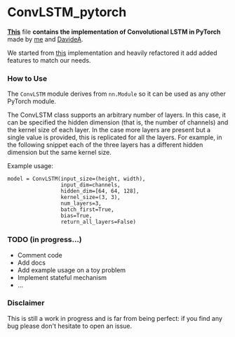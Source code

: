 # ConvLSTM_pytorch
**[This](https://github.com/ndrplz/ConvLSTM_pytorch/blob/master/convlstm.py)** file **contains the implementation of Convolutional LSTM in PyTorch** made by [me](https://github.com/ndrplz) and [DavideA](https://github.com/DavideA).

We started from [this](https://github.com/rogertrullo/pytorch_convlstm/blob/master/conv_lstm.py) implementation and heavily refactored it add added features to match our needs.

### How to Use
The `ConvLSTM` module derives from `nn.Module` so it can be used as any other PyTorch module.

The ConvLSTM class supports an arbitrary number of layers. In this case, it can be specified the hidden dimension (that is, the number of channels) and the kernel size of each layer. In the case more layers are present but a single value is provided, this is replicated for all the layers. For example, in the following snippet each of the three layers has a different hidden dimension but the same kernel size.

Example usage:
```
model = ConvLSTM(input_size=(height, width),
                 input_dim=channels,
                 hidden_dim=[64, 64, 128],
                 kernel_size=(3, 3),
                 num_layers=3,
                 batch_first=True,
                 bias=True,
                 return_all_layers=False)
```

### TODO (in progress...)
- Comment code
- Add docs
- Add example usage on a toy problem
- Implement stateful mechanism
- ...

### Disclaimer

This is still a work in progress and is far from being perfect: if you find any bug please don't hesitate to open an issue.
